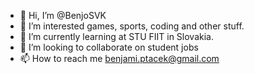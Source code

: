 - 👋 Hi, I’m @BenjoSVK
- 👀 I’m interested games, sports, coding and other stuff.
- 🌱 I’m currently learning at STU FIIT in Slovakia.
- 💞️ I’m looking to collaborate on student jobs
- 📫 How to reach me benjami.ptacek@gmail.com
